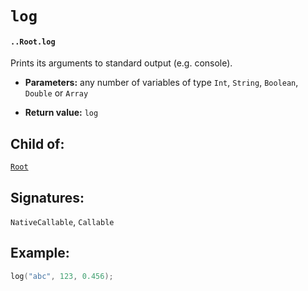 # `log`

#### `..Root.log`

Prints its arguments to standard output (e.g. console).

* **Parameters:** any number of variables of type `Int`, `String`, `Boolean`, `Double` or `Array`

* **Return value:** `log`

## Child of:

[`Root`](docs..Root.md)

## Signatures:

`NativeCallable`, `Callable`

## Example:

```c
log("abc", 123, 0.456);
```